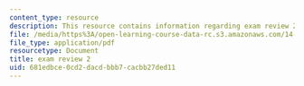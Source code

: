 ```yaml
---
content_type: resource
description: This resource contains information regarding exam review 2
file: /media/https%3A/open-learning-course-data-rc.s3.amazonaws.com/14-73-the-challenge-of-world-poverty-spring-2011/681edbce0cd2dacdbbb7cacbb27ded11_MIT14_73S11_review_2.pdf
file_type: application/pdf
resourcetype: Document
title: exam review 2
uid: 681edbce-0cd2-dacd-bbb7-cacbb27ded11
---
```

